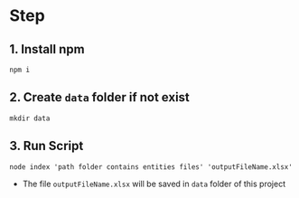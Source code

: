 # Step

## 1. Install npm

```
npm i
```

## 2. Create `data` folder if not exist

```
mkdir data
```

## 3. Run Script

```
node index 'path folder contains entities files' 'outputFileName.xlsx'
```

- The file `outputFileName.xlsx` will be saved in `data` folder of this project
